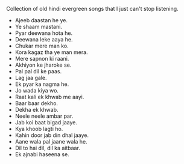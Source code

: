 Collection of old hindi evergreen songs that I just can't stop listening.


* Ajeeb daastan he ye.
* Ye shaam mastani.
* Pyar deewana hota he.
* Deewana leke aaya he.
* Chukar mere man ko.
* Kora kagaz tha ye man mera.
* Mere sapnon ki raani.
* Akhiyon ke jharoke se.
* Pal pal dil ke paas.
* Lag jaa gale.
* Ek pyar ka nagma he.
* Jo wada kiya wo.
* Raat kali ek khwab me aayi.
* Baar baar dekho.
* Dekha ek khwab.
* Neele neele ambar par.
* Jab koi baat bigad jaaye.
* Kya khoob lagti ho.
* Kahin door jab din dhal jaaye.
* Aane wala pal jaane wala he.
* Dil to hai dil, dil ka aitbaar.
* Ek ajnabi haseena se.
